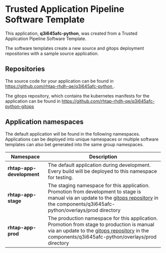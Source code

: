 # Trusted Application Pipeline Software Template

This application, **q3i645afc-python**, was created from a Trusted Application Pipeline Software Template.

The software templates create a new source and gitops deployment repositories with a sample source application. 

## Repositories

The source code for your application can be found in [https://github.com/rhtap-rhdh-qe/q3i645afc-python ](https://github.com/rhtap-rhdh-qe/q3i645afc-python ).
 
The gitops repository, which contains the kubernetes manifests for the application can be found in 
[https://github.com/rhtap-rhdh-qe/q3i645afc-python-gitops ](https://github.com/rhtap-rhdh-qe/q3i645afc-python-gitops ) 

## Application namespaces 

The default application will be found in the following namespaces. Applications can be deployed into unique namespaces or multiple software templates can also bet generated into the same group namespaces.  

|  Namespace   |  Description   |  
| -------- | -------- |   
| **rhtap-app-development** | The default application during development. Every build will be deployed to this namespace for testing. | 
| **rhtap-app-stage** | The staging namespace for this application. Promotion from development to stage is manual via an update to the [gitops repository](https://github.com/rhtap-rhdh-qe/q3i645afc-python-gitops ) in the components/q3i645afc-python/overlays/prod directory |  
| **rhtap-app-prod** | The production namespace for this application. Promotion from stage to production is manual via an update to the [gitops repository](https://github.com/rhtap-rhdh-qe/q3i645afc-python-gitops ) in the components/q3i645afc-python/overlays/prod directory | 